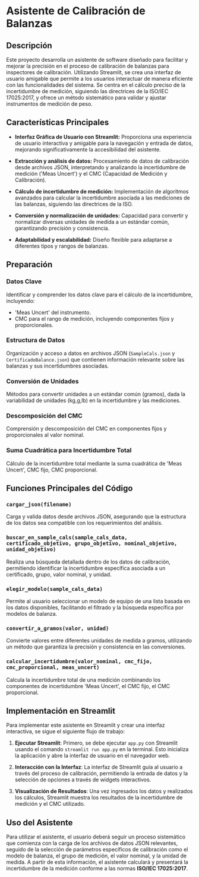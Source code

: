 # Asistente de Calibración de Balanzas

## Descripción
Este proyecto desarrolla un asistente de software diseñado para facilitar y mejorar la precisión en el proceso de calibración de balanzas para inspectores de calibración. Utilizando Streamlit, se crea una interfaz de usuario amigable que permite a los usuarios interactuar de manera eficiente con las funcionalidades del sistema. Se centra en el cálculo preciso de la incertidumbre de medición, siguiendo las directrices de la ISO/IEC 17025:2017, y ofrece un método sistemático para validar y ajustar instrumentos de medición de peso.

## Características Principales

- **Interfaz Gráfica de Usuario con Streamlit:** Proporciona una experiencia de usuario interactiva y amigable para la navegación y entrada de datos, mejorando significativamente la accesibilidad del asistente.
  
- **Extracción y análisis de datos:** Procesamiento de datos de calibración desde archivos JSON, interpretando y analizando la incertidumbre de medición ('Meas Uncert') y el CMC (Capacidad de Medición y Calibración).

- **Cálculo de incertidumbre de medición:** Implementación de algoritmos avanzados para calcular la incertidumbre asociada a las mediciones de las balanzas, siguiendo las directrices de la ISO.

- **Conversión y normalización de unidades:** Capacidad para convertir y normalizar diversas unidades de medida a un estándar común, garantizando precisión y consistencia.

- **Adaptabilidad y escalabilidad:** Diseño flexible para adaptarse a diferentes tipos y rangos de balanzas.

## Preparación

### Datos Clave
Identificar y comprender los datos clave para el cálculo de la incertidumbre, incluyendo:
- 'Meas Uncert' del instrumento.
- CMC para el rango de medición, incluyendo componentes fijos y proporcionales.

### Estructura de Datos
Organización y acceso a datos en archivos JSON (`SampleCals.json` y `CertificadoBalance.json`) que contienen información relevante sobre las balanzas y sus incertidumbres asociadas.

### Conversión de Unidades
Métodos para convertir unidades a un estándar común (gramos), dada la variabilidad de unidades (kg,g,lb) en la incertidumbre y las mediciones.

### Descomposición del CMC
Comprensión y descomposición del CMC en componentes fijos y proporcionales al valor nominal.

### Suma Cuadrática para Incertidumbre Total
Cálculo de la incertidumbre total mediante la suma cuadrática de 'Meas Uncert', CMC fijo, CMC proporcional.
## Funciones Principales del Código

### `cargar_json(filename)`
Carga y valida datos desde archivos JSON, asegurando que la estructura de los datos sea compatible con los requerimientos del análisis.

### `buscar_en_sample_cals(sample_cals_data, certificado_objetivo, grupo_objetivo, nominal_objetivo, unidad_objetivo)`
Realiza una búsqueda detallada dentro de los datos de calibración, permitiendo identificar la incertidumbre específica asociada a un certificado, grupo, valor nominal, y unidad.

### `elegir_modelo(sample_cals_data)`
Permite al usuario seleccionar un modelo de equipo de una lista basada en los datos disponibles, facilitando el filtrado y la búsqueda específica por modelos de balanza.

### `convertir_a_gramos(valor, unidad)`
Convierte valores entre diferentes unidades de medida a gramos, utilizando un método que garantiza la precisión y consistencia en las conversiones.

### `calcular_incertidumbre(valor_nominal, cmc_fijo, cmc_proporcional, meas_uncert)`
Calcula la incertidumbre total de una medición combinando los componentes de incertidumbre 'Meas Uncert', el CMC fijo, el CMC proporcional.

## Implementación en Streamlit

Para implementar este asistente en Streamlit y crear una interfaz interactiva, se sigue el siguiente flujo de trabajo:

1. **Ejecutar Streamlit**: Primero, se debe ejecutar `app.py` con Streamlit usando el comando `streamlit run app.py` en la terminal. Esto inicializa la aplicación y abre la interfaz de usuario en el navegador web.

2. **Interacción con la Interfaz**: La interfaz de Streamlit guía al usuario a través del proceso de calibración, permitiendo la entrada de datos y la selección de opciones a través de widgets interactivos.

3. **Visualización de Resultados**: Una vez ingresados los datos y realizados los cálculos, Streamlit muestra los resultados de la incertidumbre de medición y el CMC utilizado.

## Uso del Asistente

Para utilizar el asistente, el usuario deberá seguir un proceso sistemático que comienza con la carga de los archivos de datos JSON relevantes, seguido de la selección de parámetros específicos de calibración como el modelo de balanza, el grupo de medición, el valor nominal, y la unidad de medida. A partir de esta información, el asistente calculará y presentará la incertidumbre de la medición conforme a las normas **ISO/IEC 17025:2017**.



